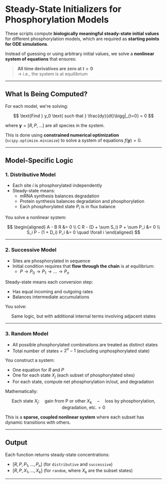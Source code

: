 # Steady-State Initializers for Phosphorylation Models

These scripts compute **biologically meaningful steady-state initial values** for different phosphorylation models,
which are required as **starting points for ODE simulations**.

Instead of guessing or using arbitrary initial values, we solve a **nonlinear system of equations** that ensures:

> **All time derivatives are zero at $t = 0$**  
> → i.e., the system is at equilibrium

---

## What Is Being Computed?

For each model, we're solving:

$$
\text{Find } y_0 \text{ such that } \frac{dy}{dt}\bigg|_{t=0} = 0
$$

where $\mathbf{y} = [R, P, \dots]$ are all species in the system.

This is done using **constrained numerical optimization** (`scipy.optimize.minimize`) to solve a system of
equations $f(\mathbf{y}) = 0$.

---

## Model-Specific Logic

### 1. **Distributive Model**

- Each site $i$ is phosphorylated independently
- Steady-state means:
    - mRNA synthesis balances degradation
    - Protein synthesis balances degradation and phosphorylation
    - Each phosphorylated state $P_i$ is in flux balance

You solve a nonlinear system:

$$
\begin{aligned}
A - B R &= 0 \\
C R - (D + \sum S_i) P + \sum P_i &= 0 \\
S_i P - (1 + D_i) P_i &= 0 \quad \forall i
\end{aligned}
$$

---

### 2. **Successive Model**

- Sites are phosphorylated in sequence
- Initial condition requires that **flow through the chain** is at equilibrium:
    - $P \rightarrow P_0 \rightarrow P_1 \rightarrow \dots \rightarrow P_n$

Steady-state means each conversion step:

- Has equal incoming and outgoing rates
- Balances intermediate accumulations

You solve:

$$
\text{Same logic, but with additional internal terms involving adjacent states}
$$

---

### 3. **Random Model**

- All possible phosphorylated combinations are treated as distinct states
- Total number of states = $2^n - 1$ (excluding unphosphorylated state)

You construct a system:

- One equation for $R$ and $P$
- One for each state $X_j$ (each subset of phosphorylated sites)
- For each state, compute net phosphorylation in/out, and degradation

Mathematically:

$$
\text{Each state } X_j: \quad \text{gain from P or other } X_k \quad - \quad \text{loss by phosphorylation, degradation, etc.} = 0
$$

This is a **sparse, coupled nonlinear system** where each subset has dynamic transitions with others.

---

## Output

Each function returns steady-state concentrations:

- $[R, P, P_1, ..., P_n]$ (for `distributive` and `successive`)
- $[R, P, X_1, ..., X_k]$ (for `random`, where $X_k$ are the subset states)

---